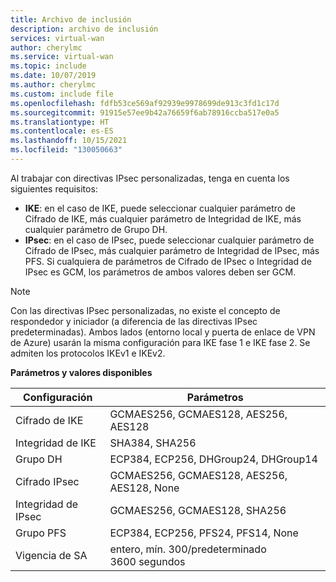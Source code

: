 ```yaml
---
title: Archivo de inclusión
description: archivo de inclusión
services: virtual-wan
author: cherylmc
ms.service: virtual-wan
ms.topic: include
ms.date: 10/07/2019
ms.author: cherylmc
ms.custom: include file
ms.openlocfilehash: fdfb53ce569af92939e9978699de913c3fd1c17d
ms.sourcegitcommit: 91915e57ee9b42a76659f6ab78916ccba517e0a5
ms.translationtype: HT
ms.contentlocale: es-ES
ms.lasthandoff: 10/15/2021
ms.locfileid: "130050663"
---
```

Al trabajar con directivas IPsec personalizadas, tenga en cuenta los siguientes requisitos:

* **IKE**: en el caso de IKE, puede seleccionar cualquier parámetro de Cifrado de IKE, más cualquier parámetro de Integridad de IKE, más cualquier parámetro de Grupo DH.
* **IPsec**: en el caso de IPsec, puede seleccionar cualquier parámetro de Cifrado de IPsec, más cualquier parámetro de Integridad de IPsec, más PFS. Si cualquiera de parámetros de Cifrado de IPsec o Integridad de IPsec es GCM, los parámetros de ambos valores deben ser GCM.

>[!NOTE]
> Con las directivas IPsec personalizadas, no existe el concepto de respondedor y iniciador (a diferencia de las directivas IPsec predeterminadas). Ambos lados (entorno local y puerta de enlace de VPN de Azure) usarán la misma configuración para IKE fase 1 e IKE fase 2. Se admiten los protocolos IKEv1 e IKEv2.
>

**Parámetros y valores disponibles**

| Configuración | Parámetros |
|--- |--- |
| Cifrado de IKE | GCMAES256, GCMAES128, AES256, AES128 |
| Integridad de IKE | SHA384, SHA256 |
| Grupo DH | ECP384, ECP256, DHGroup24, DHGroup14 |
| Cifrado IPsec | GCMAES256, GCMAES128, AES256, AES128, None |
| Integridad de IPsec | GCMAES256, GCMAES128, SHA256 |
| Grupo PFS | ECP384, ECP256, PFS24, PFS14, None |
| Vigencia de SA |entero, mín. 300/predeterminado 3600 segundos |
